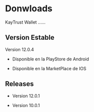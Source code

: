 # Donwloads

KayTrust Wallet ......

## Version Estable

Version 12.0.4

* Disponible en la PlayStore de Android
  
* Disponible en la MarketPlace de IOS


## Releases

* Version 12.0.1

* Version 10.0.1


